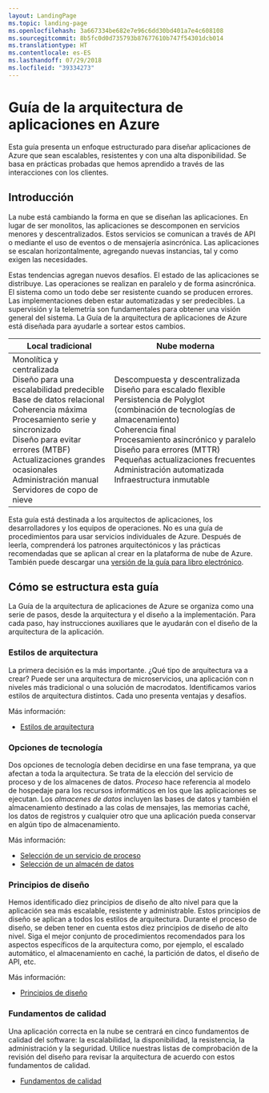 ```yaml
---
layout: LandingPage
ms.topic: landing-page
ms.openlocfilehash: 3a667334be682e7e96c6dd30bd401a7e4c608108
ms.sourcegitcommit: 8b5fc0d0d735793b87677610b747f54301dcb014
ms.translationtype: HT
ms.contentlocale: es-ES
ms.lasthandoff: 07/29/2018
ms.locfileid: "39334273"
---
```

# <a name="azure-application-architecture-guide"></a>Guía de la arquitectura de aplicaciones en Azure

Esta guía presenta un enfoque estructurado para diseñar aplicaciones de Azure que sean escalables, resistentes y con una alta disponibilidad. Se basa en prácticas probadas que hemos aprendido a través de las interacciones con los clientes.

## <a name="introduction"></a>Introducción

La nube está cambiando la forma en que se diseñan las aplicaciones. En lugar de ser monolitos, las aplicaciones se descomponen en servicios menores y descentralizados. Estos servicios se comunican a través de API o mediante el uso de eventos o de mensajería asincrónica. Las aplicaciones se escalan horizontalmente, agregando nuevas instancias, tal y como exigen las necesidades. 

Estas tendencias agregan nuevos desafíos. El estado de las aplicaciones se distribuye. Las operaciones se realizan en paralelo y de forma asincrónica. El sistema como un todo debe ser resistente cuando se producen errores. Las implementaciones deben estar automatizadas y ser predecibles. La supervisión y la telemetría son fundamentales para obtener una visión general del sistema. La Guía de la arquitectura de aplicaciones de Azure está diseñada para ayudarle a sortear estos cambios. 

<table>
<thead>
    <tr><th>Local tradicional</th><th>Nube moderna</th></tr>
</thead>
<tbody>
<tr><td>Monolítica y centralizada<br/>
Diseño para una escalabilidad predecible<br/>
Base de datos relacional<br/>
Coherencia máxima<br/>
Procesamiento serie y sincronizado<br/>
Diseño para evitar errores (MTBF)<br/>
Actualizaciones grandes ocasionales<br/>
Administración manual<br/>
Servidores de copo de nieve</td>
<td>
Descompuesta y descentralizada<br/>
Diseño para escalado flexible<br/>
Persistencia de Polyglot (combinación de tecnologías de almacenamiento)<br/>
Coherencia final<br/>
Procesamiento asincrónico y paralelo<br/>
Diseño para errores (MTTR)<br/>
Pequeñas actualizaciones frecuentes<br/>
Administración automatizada<br/>
Infraestructura inmutable<br/>
</td>
</tbody>
</table>

Esta guía está destinada a los arquitectos de aplicaciones, los desarrolladores y los equipos de operaciones. No es una guía de procedimientos para usar servicios individuales de Azure. Después de leerla, comprenderá los patrones arquitectónicos y las prácticas recomendadas que se aplican al crear en la plataforma de nube de Azure. También puede descargar una [versión de la guía para libro electrónico][ebook].

## <a name="how-this-guide-is-structured"></a>Cómo se estructura esta guía

La Guía de la arquitectura de aplicaciones de Azure se organiza como una serie de pasos, desde la arquitectura y el diseño a la implementación. Para cada paso, hay instrucciones auxiliares que le ayudarán con el diseño de la arquitectura de la aplicación.

### <a name="architecture-styles"></a>Estilos de arquitectura

La primera decisión es la más importante. ¿Qué tipo de arquitectura va a crear? Puede ser una arquitectura de microservicios, una aplicación con n niveles más tradicional o una solución de macrodatos. Identificamos varios estilos de arquitectura distintos. Cada uno presenta ventajas y desafíos.

Más información:

- [Estilos de arquitectura](./architecture-styles/index.md)

### <a name="technology-choices"></a>Opciones de tecnología

Dos opciones de tecnología deben decidirse en una fase temprana, ya que afectan a toda la arquitectura. Se trata de la elección del servicio de proceso y de los almacenes de datos. *Proceso* hace referencia al modelo de hospedaje para los recursos informáticos en los que las aplicaciones se ejecutan. Los *almacenes de datos* incluyen las bases de datos y también el almacenamiento destinado a las colas de mensajes, las memorias caché, los datos de registros y cualquier otro que una aplicación pueda conservar en algún tipo de almacenamiento. 

Más información:

- [Selección de un servicio de proceso](./technology-choices/compute-overview.md)
- [Selección de un almacén de datos](./technology-choices/data-store-overview.md)

### <a name="design-principles"></a>Principios de diseño

Hemos identificado diez principios de diseño de alto nivel para que la aplicación sea más escalable, resistente y administrable. Estos principios de diseño se aplican a todos los estilos de arquitectura. Durante el proceso de diseño, se deben tener en cuenta estos diez principios de diseño de alto nivel. Siga el mejor conjunto de procedimientos recomendados para los aspectos específicos de la arquitectura como, por ejemplo, el escalado automático, el almacenamiento en caché, la partición de datos, el diseño de API, etc.

Más información:

- [Principios de diseño](./design-principles/index.md)


### <a name="quality-pillars"></a>Fundamentos de calidad

Una aplicación correcta en la nube se centrará en cinco fundamentos de calidad del software: la escalabilidad, la disponibilidad, la resistencia, la administración y la seguridad. Utilice nuestras listas de comprobación de la revisión del diseño para revisar la arquitectura de acuerdo con estos fundamentos de calidad.

- [Fundamentos de calidad](./pillars.md)


[ebook]: https://azure.microsoft.com/campaigns/cloud-application-architecture-guide/
